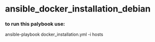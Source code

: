 # ansible_docker_installation_debian
### to run this palybook use:

ansible-playbook docker_installation.yml -i hosts
